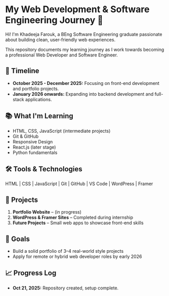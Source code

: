 # My Web Development & Software Engineering Journey 🚀

Hi! I'm Khadeeja Farouk, a BEng Software Engineering graduate passionate about building clean, user-friendly web experiences.

This repository documents my learning journey as I work towards becoming a professional Web Developer and Software Engineer.

## 📅 Timeline
- **October 2025 - December 2025:** Focusing on front-end development and portfolio projects.
- **January 2026 onwards:** Expanding into backend development and full-stack applications.

## 📚 What I'm Learning
- HTML, CSS, JavaScript (intermediate projects)
- Git & GitHub
- Responsive Design
- React.js (later stage)
- Python fundamentals

## 🛠️ Tools & Technologies
HTML | CSS | JavaScript | Git | GitHub | VS Code | WordPress | Framer

## 💼 Projects
1. **Portfolio Website** – (in progress)  
2. **WordPress & Framer Sites** – Completed during internship  
3. **Future Projects** – Small web apps to showcase front-end skills

## 🧠 Goals
- Build a solid portfolio of 3–4 real-world style projects  
- Apply for remote or hybrid web developer roles by early 2026

## 📈 Progress Log
- **Oct 21, 2025:** Repository created, setup complete.
